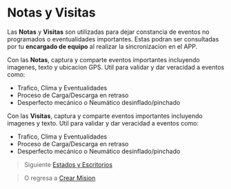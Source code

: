 # Notas y Visitas

Las **Notas** y **Visitas** son utilizadas para dejar constancia de eventos no programados o eventualidades importantes. Estas podran ser consultadas por tu **encargado de equipo** al realizar la sincronizacion en el APP.


Con las **Notas**, captura y comparte eventos importantes incluyendo imagenes, texto y ubicacion GPS. Util para validar y dar veracidad a eventos como:

 - Trafico, Clima y Eventualidades 
 - Proceso de Carga/Descarga en retraso 
 - Desperfecto mecánico o Neumático desinflado/pinchado

Con las **Visitas**, captura y comparte eventos importantes incluyendo imagenes y texto. Util para validar y dar veracidad a eventos como:

 - Trafico, Clima y Eventualidades 
 - Proceso de Carga/Descarga en retraso 
 - Desperfecto mecánico o Neumático desinflado/pinchado

> Siguiente [Estados y Escritorios](/v1/app-movil/estado_escritorios.html)

> O regresa a [Crear Mision](/v1/app-movil/misiones.html)
<!--stackedit_data:
eyJoaXN0b3J5IjpbMTU4OTE5OTkzNCw3MDcxMTA2MDddfQ==
-->